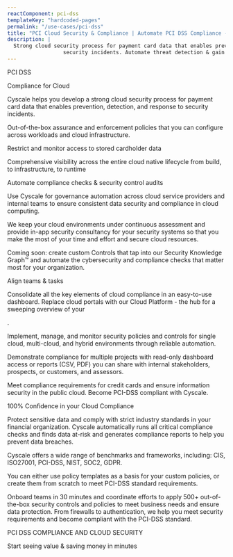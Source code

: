 ```yaml
---
reactComponent: pci-dss
templateKey: "hardcoded-pages"
permalink: "/use-cases/pci-dss"
title: "PCI Cloud Security & Compliance | Automate PCI DSS Compliance - Cyscale"
description: |
  Strong cloud security process for payment card data that enables prevention, detection, and response to
                  security incidents. Automate threat detection & gain advanced security controls. Learn more now!
---
```


PCI DSS

Compliance for Cloud

Cyscale helps you develop a strong cloud security process for payment card data that
                                enables prevention, detection, and response to security incidents.

Out-of-the-box assurance and
                                        enforcement policies that you can configure across workloads and cloud
                                        infrastructure.

Restrict and monitor access to stored
                                        cardholder data

Comprehensive visibility across the entire cloud native lifecycle from
                                        build, to infrastructure, to runtime

Automate compliance checks & security control audits

Use Cyscale for governance automation across cloud service providers and internal
                                    teams to ensure consistent data security and compliance in cloud computing.

We keep your cloud environments under continuous assessment and provide in-app
                                    security consultancy for your security systems so that you make the most of your
                                    time and effort and secure cloud resources.

Coming soon: create custom Controls that tap into our Security Knowledge Graph™ and
                                    automate the cybersecurity and compliance checks that matter most for your
                                    organization.

Align teams & tasks

Consolidate all the key elements of cloud compliance in an easy-to-use dashboard. Replace
                            cloud portals with our Cloud Platform - the hub for a sweeping overview of your

.

Implement, manage, and monitor security policies and controls for single cloud, multi-cloud,
                            and hybrid environments through reliable automation.

Demonstrate compliance for multiple projects with read-only dashboard access or reports
                            (CSV, PDF) you can share with internal stakeholders, prospects, or customers, and assessors.

Meet compliance requirements for credit cards and ensure information security in the public
                            cloud. Become PCI-DSS compliant with Cyscale.

100% Confidence in your Cloud Compliance

Protect sensitive data and comply with strict industry standards in your
                                        financial organization. Cyscale automatically runs all critical compliance
                                        checks and finds data at-risk and generates compliance reports to help you
                                        prevent data breaches.

Cyscale offers a wide range of benchmarks and frameworks, including: CIS,
                                        ISO27001, PCI-DSS, NIST, SOC2, GDPR.

You can either use policy templates as a basis for your custom policies, or
                                        create them from scratch to meet PCI-DSS standard requirements.

Onboard teams in 30 minutes and coordinate efforts to apply 500+ out-of-the-box
                                        security controls and policies to meet business needs and ensure data
                                        protection. From firewalls to authentication, we help you meet security
                                        requirements and become compliant with the PCI-DSS standard.

PCI DSS COMPLIANCE AND CLOUD SECURITY

Start seeing value & saving money in minutes


